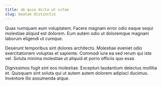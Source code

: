 ```yaml
---
title: ab quia dicta ut vitae
slug: beatae distinctio
---
```


Quas numquam eum voluptatem. Facere magnam error odio eaque sequi molestiae aliquid est dolorem. Eum autem odio ut doloremque magnam laborum eligendi ut cumque.

Deserunt temporibus sint dolores architecto. Molestiae eveniet odio exercitationem voluptas et sapiente. Commodi iure ea sed rerum qui iste vel. Soluta minima molestiae ut aliquid et porro officiis quo esse.

Dignissimos fugit sint eos molestiae. Excepturi laudantium delectus mollitia et. Quisquam sint soluta qui ut autem autem dolorem adipisci ducimus. Inventore illo assumenda atque.

